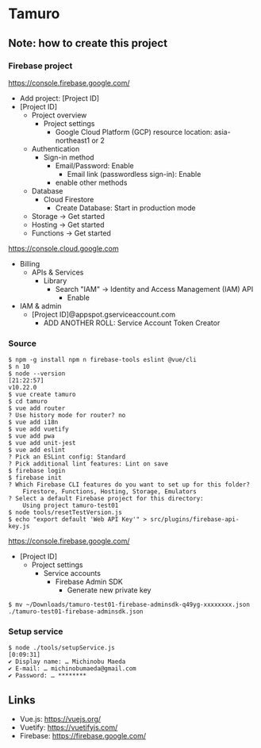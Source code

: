 Tamuro
==========

## Note: how to create this project

### Firebase project

https://console.firebase.google.com/

- Add project: [Project ID]
- [Project ID]
    - Project overview
        - Project settings
            - Google Cloud Platform (GCP) resource location: asia-northeast1 or 2
    - Authentication
        - Sign-in method
            - Email/Password: Enable
                - Email link (passwordless sign-in): Enable
            - enable other methods
    - Database
        - Cloud Firestore
            - Create Database: Start in production mode
    - Storage -> Get started
    - Hosting -> Get started
    - Functions -> Get started

https://console.cloud.google.com

- Billing
    - APIs & Services
        - Library
            - Search "IAM" -> Identity and Access Management (IAM) API
                - Enable
- IAM & admin
    - [Project ID]@appspot.gserviceaccount.com
        - ADD ANOTHER ROLL: Service Account Token Creator

### Source

```
$ npm -g install npm n firebase-tools eslint @vue/cli
$ n 10
$ node --version                                                                        [21:22:57]
v10.22.0
$ vue create tamuro
$ cd tamuro
$ vue add router
? Use history mode for router? no
$ vue add i18n
$ vue add vuetify
$ vue add pwa
$ vue add unit-jest
$ vue add eslint
? Pick an ESLint config: Standard
? Pick additional lint features: Lint on save
$ firebase login
$ firebase init
? Which Firebase CLI features do you want to set up for this folder?
    Firestore, Functions, Hosting, Storage, Emulators
? Select a default Firebase project for this directory:
    Using project tamuro-test01
$ node tools/resetTestVersion.js
$ echo "export default 'Web API Key'" > src/plugins/firebase-api-key.js
```

https://console.firebase.google.com/

- [Project ID]
    - Project settings
        - Service accounts
            - Firebase Admin SDK
                - Generate new private key

```
$ mv ~/Downloads/tamuro-test01-firebase-adminsdk-q49yg-xxxxxxxx.json ./tamuro-test01-firebase-adminsdk.json
```

### Setup service

```
$ node ./tools/setupService.js                                                                                                           [0:09:31]
✔ Display name: … Michinobu Maeda
✔ E-mail: … michinobumaeda@gmail.com
✔ Password: … ********
```

## Links

- Vue.js: https://vuejs.org/
- Vuetify: https://vuetifyjs.com/
- Firebase: https://firebase.google.com/
